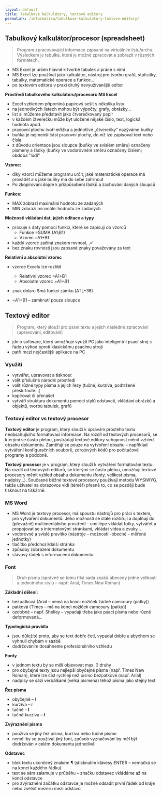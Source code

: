 ```yaml
---
layout: default
title: Tabulkové kalkulátory, textové editory
permalink: /informatika/tabulkove-kalkulatory-textove-editory/
---
```


## Tabulkový kalkulátor/procesor (spreadsheet)

> Program zpracovávající informace zapsané na virtuálním listu/archu. Výsledkem je tabulka, která je možné zpracovat a zobrazit v různých formátech.

- MS Excel je určen hlavně k tvorbě tabulek a práce s nimi
- MS Excel lze používat jako kalkulátor, nástroj pro tvorbu grafů, statistiky, tabulky, matematické operace a funkce­...
- po textovém editoru v praxi druhý nevyužívanější editor

**Prostředí tabulkového kalkulátoru/procesoru MS Excel**

- Excel vzhledem připomíná papírový sešit s několika listy
- na jednotlivých listech mohou být výpočty, grafy, obrázky…
- list si můžeme představit jako čtverečkovaný papír
- v každém čtverečku může být uložené nějaké číslo, text, logická hodnota apod.
- pracovní plochu tvoří mřížka a jednotlivé „čtverečky“ nazýváme buňky
- buňka je nejmenší část pracovní plochy, do níž lze zapisovat text nebo čísla
- z důvodu orientace jsou sloupce (buňky ve svislém směru) označeny písmeny a řádky (buňky ve vodorovném směru označeny číslem; obdoba "lodí"

**Vzorec:**
- díky vzorci můžeme programu určit, jaké matematické operace má provádět a s jaké buňky má do sebe zahrnout
- Po zkopírování dojde k přizpůsobení řádků a zachování daných sloupců

**Funkce:**
- MAX zobrazí maximální hodnotu ze zadaných
- MIN zobrazí minimální hodnotu ze zadaných

**Možnosti vkládání dat, jejich editace a typy**
- pracuje s daty pomocí funkcí, které se zapisují do vzorců
    - Funkce =SUMA (A1;B1)
    - Vzorec =A1+B1
- každý vzorec začíná znakem rovnost, ‚=‘
- bez znaku rovnosti jsou zapsané znaky považovány za text

**Relativní a absolutní vzorec**
- vzorce Excelu lze rozlišit
    - Relativní vzorec  =A1+B1
    - Absolutní vzorec  =$A$1+$B$1

- znak dolaru $má funkci zámku (ATL+36)
- =$A1+$B1 – zamknutí pouze sloupce

## Textový editor

> Program, který slouží pro psaní textu a jejich následné zpracování (upravování, editování)

- jde o software, který umožňuje využít PC jako inteligentní psací stroj s řadou výhod oproti klasickému psacímu stroji
- patří mezi nejčastější aplikace na PC

### Využití

- vytvářet, upravovat a tisknout
- volit příslušné národní prostředí
- volit různé typy písma a jejich řezy (tučné, kurzíva, podtržené přeškrtnuté…)
- kopírovat či přenášet
- vytváří strukturu dokumentu pomocí stylů odstavců, vkládání obrázků a objektů, tvorbu tabulek, grafů

### Textový editor vs textový procesor

**Textový editor** je program, který slouží k úpravám prostého textu neobsahujícího formátovací informace. Na rozdíl od textových procesorů, se kterými se často pletou, postrádají textové editory schopnost měnit vzhled obsahu dokumentu. Zaměřují se pouze na vytvoření obsahu – například vytváření konfiguračních souborů, zdrojových kódů pro  počítačové programy a podobně.

**Textový procesor** je v program, který slouží k vytváření formátování textu. Na rozdíl od textových editorů, se kterými se často pletou, umožňují textové procesory měnit vzhled obsahu dokumentu (fonty, velikost písma, nadpisy…). Současné běžné textové procesory používají metodu WYSIWYG, takže uživatel na obrazovce vidí (téměř) přesně to, co se později bude tisknout na tiskárně.

### MS Word

- MS Word je textový procesor, má spoustu nástrojů pro práci s textem, pro vytváření dokumentů. Jeho možnosti se stále rozšiřují a doplňují do (převážně) multimediálního prostředí – umí lépe vkládat fotky, vytvářet a propojovat se s internetovými stránkami, vkládat videa a zvuky…
- vodorovné a svislé pravítko (nástroje – možnosti -obecné – měřené jednotky)
- tlačítko předchozí/další stránka
- způsoby zobrazení dokumentu
- stavový řádek s informacemi dokumentu

### Font

> Druh písma (správně se tomu říká sada znaků abecedy jedné velikosti a jednotného stylu – např: Arial, Times New Roman)

**Základní dělení:**
- bezpatková (Arial – nemá na konci nožiček žádné camcoury (patky))
- patková (Times – má na konci nožiček camcoury (patky))
- ozdobné – např. Shelley – vypadají třeba jako psací písma nebo různě deformovaná…

**Typologická pravidla**
- jsou důležité proto, aby se text dobře četl, vypadal dobře a abychom se vyhnuli chybám v sazbě
- dodržováním dosáhneme profesionálního vzhledu

**Fonty**
- v jednom textu by se měli objevovat max. 3 druhy
- pro obyčejné texty jsou nejlepší obyčejné písma (např. Times New Roman), které lze číst rychleji než písmo bezpatkové (např. Arial)
- nadpisy se sází verbálkami (velká písmena) téhož písma jako stejný text

**Řez písma**
- obyčejné – I
- kurzíva – *I*
- tučné – **I**
- tučné kurzíva – ***I***

**Zvýraznění písma**

- používá se jiný řez písma, kurzíva nebo tučné písmo
- neměl by se používat jiný font, způsob vyznačování by měl být dodržován v celém dokumentu jednotlivě

**Odstavec**

- blok textu ukončený znakem ¶ (stisknutím klávesy ENTER – nemačká se na konci každého řádku)
- text se sám zalamuje v průběhu – značku odstavec vkládáme až na konci odstavce
- pro zvýraznění začátku odstavce je možné odsadit první řádek od kraje nebo zvětšit mezeru mezi odstavci
